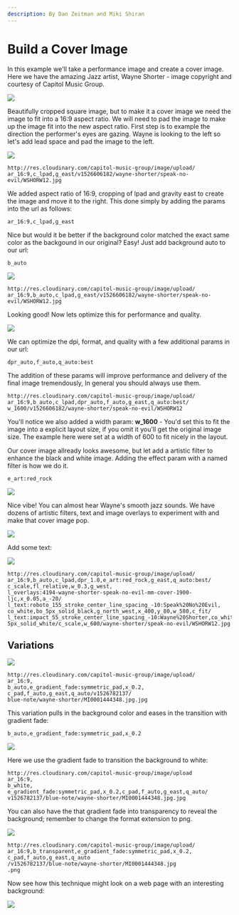 ```yaml
---
description: By Dan Zeitman and Miki Shiran
---
```


# Build a Cover Image

In this example we'll take a performance image and create a cover image. Here we have the amazing Jazz artist, Wayne Shorter - image copyright and courtesy of Capitol Music Group.

![](http://res.cloudinary.com/capitol-music-group/image/upload/w_400/v1526606182/wayne-shorter/speak-no-evil/WSHORW12.jpg)

Beautifully cropped square image, but to make it a cover image we need the image to fit into a 16:9 aspect ratio. We will need to pad the image to make up the image fit into the new aspect ratio. First step is to example the direction the performer's eyes are gazing. Wayne is looking to the left so let's add lead space and pad the image to the left.

![](http://res.cloudinary.com/capitol-music-group/image/upload/ar_16:9,c_lpad,g_east/w_600/v1526606182/wayne-shorter/speak-no-evil/WSHORW12.jpg)

```text
http://res.cloudinary.com/capitol-music-group/image/upload/
ar_16:9,c_lpad,g_east/v1526606182/wayne-shorter/speak-no-evil/WSHORW12.jpg
```

We added aspect ratio of 16:9, cropping of lpad and gravity east to create the image and move it to the right. This done simply by adding the params into the url as follows:

```text
ar_16:9,c_lpad,g_east
```

Nice but would it be better if the background color matched the exact same color as the backgound in our original? Easy! Just add background auto to our url:

```text
b_auto
```

![](http://res.cloudinary.com/capitol-music-group/image/upload/ar_16:9,b_auto,c_lpad,g_east/w_600/v1526606182/wayne-shorter/speak-no-evil/WSHORW12.jpg)

```text
http://res.cloudinary.com/capitol-music-group/image/upload/
ar_16:9,b_auto,c_lpad,g_east/v1526606182/wayne-shorter/speak-no-evil/WSHORW12.jpg
```

Looking good! Now lets optimize this for performance and quality.

![](http://res.cloudinary.com/capitol-music-group/image/upload/ar_16:9,b_auto,c_lpad,dpr_auto,f_auto,g_east,q_auto:best/w_600/v1526606182/wayne-shorter/speak-no-evil/WSHORW12%20)

We can optimize the dpi, format, and quality with a few additional params in our url:

```text
dpr_auto,f_auto,q_auto:best
```

The addition of these params will improve performance and delivery of the final image tremendously, In general you should always use them.

```text
http://res.cloudinary.com/capitol-music-group/image/upload/
ar_16:9,b_auto,c_lpad,dpr_auto,f_auto,g_east,q_auto:best/
w_1600/v1526606182/wayne-shorter/speak-no-evil/WSHORW12
```

You'll notice we also added a width param: **w\_1600** - You'd set this to fit the image into a explicit layout size, if you omit it you'll get the original image size. The example here were set at a width of 600 to fit nicely in the layout.

Our cover image allready looks awesome, but let add a artistic filter to enhance the black and white image. Adding the effect param with a named filter is how we do it.

```text
e_art:red_rock
```

![](http://res.cloudinary.com/capitol-music-group/image/upload/ar_16:9,b_auto,c_lpad,dpr_auto,f_auto,g_east,q_auto,e_art:red_rock/w_600/v1526606182/wayne-shorter/speak-no-evil/WSHORW12)

Nice vibe! You can almost hear Wayne's smooth jazz sounds. We have dozens of artistic filters, text and image overlays to experiment with and make that cover image pop.

![](http://res.cloudinary.com/capitol-music-group/image/upload/ar_16:9,b_auto,c_lpad,dpr_1.0,e_art:red_rock,g_east,q_auto:best/c_scale,fl_relative,w_0.3,g_west,l_overlays:4194-wayne-shorter-speak-no-evil-mm-cover-1900-ljc,x_0.05,a_-20/c_scale,w_600/wayne-shorter/speak-no-evil/WSHORW12.jpg)

Add some text:

![](http://res.cloudinary.com/capitol-music-group/image/upload/ar_16:9,b_auto,c_lpad,dpr_1.0,e_art:red_rock,g_east,q_auto:best/c_scale,fl_relative,w_0.3,g_west,l_overlays:4194-wayne-shorter-speak-no-evil-mm-cover-1900-ljc,x_0.05,a_-20/l_text:roboto_155_stroke_center_line_spacing_-10:Speak%20No%20Evil,co_white,bo_5px_solid_black,g_north_west,x_400,y_80,w_580,c_fit/l_text:impact_55_stroke_center_line_spacing_-10:Wayne%20Shorter,co_white,bo_5px_solid_red/c_scale,w_600/wayne-shorter/speak-no-evil/WSHORW12.jpg)

```text
http://res.cloudinary.com/capitol-music-group/image/upload/
ar_16:9,b_auto,c_lpad,dpr_1.0,e_art:red_rock,g_east,q_auto:best/
c_scale,fl_relative,w_0.3,g_west,
l_overlays:4194-wayne-shorter-speak-no-evil-mm-cover-1900-ljc,x_0.05,a_-20/
l_text:roboto_155_stroke_center_line_spacing_-10:Speak%20No%20Evil,
co_white,bo_5px_solid_black,g_north_west,x_400,y_80,w_580,c_fit/
l_text:impact_55_stroke_center_line_spacing_-10:Wayne%20Shorter,co_white,bo_
5px_solid_white/c_scale,w_600/wayne-shorter/speak-no-evil/WSHORW12.jpg
```

## Variations

![](http://res.cloudinary.com/capitol-music-group/image/upload/w_600/ar_16:9,b_auto,e_gradient_fade:symmetric_pad,x_0.2,c_pad,f_auto,g_east,q_auto/v1526782137/blue-note/wayne-shorter/MI0001444348.jpg.jpg)

```text
http://res.cloudinary.com/capitol-music-group/image/upload/
ar_16:9,
b_auto,e_gradient_fade:symmetric_pad,x_0.2,
c_pad,f_auto,g_east,q_auto/v1526782137/
blue-note/wayne-shorter/MI0001444348.jpg.jpg
```

This variation pulls in the background color and eases in the transition with gradient fade:

```text
b_auto,e_gradient_fade:symmetric_pad,x_0.2
```

![](http://res.cloudinary.com/capitol-music-group/image/upload/w_600/ar_16:9,b_white,e_gradient_fade:symmetric_pad,x_0.2,c_pad,f_auto,g_east,q_auto/v1526782137/blue-note/wayne-shorter/MI0001444348.jpg.jpg)

Here we use the gradient fade to transition the background to white:

```text
http://res.cloudinary.com/capitol-music-group/image/upload
ar_16:9,
b_white,
e_gradient_fade:symmetric_pad,x_0.2,c_pad,f_auto,g_east,q_auto/
v1526782137/blue-note/wayne-shorter/MI0001444348.jpg.jpg
```

You can also have the that gradient fade into transparency to reveal the background; remember to change the format extension to png.

![](http://res.cloudinary.com/capitol-music-group/image/upload/w_600/ar_16:9,b_transparent,e_gradient_fade:symmetric_pad,x_0.2,c_pad,f_auto,g_east,q_auto/v1526782137/blue-note/wayne-shorter/MI0001444348.jpg.png)

```text
http://res.cloudinary.com/capitol-music-group/image/upload/
ar_16:9,b_transparent,e_gradient_fade:symmetric_pad,x_0.2,
c_pad,f_auto,g_east,q_auto
/v1526782137/blue-note/wayne-shorter/MI0001444348.jpg
.png
```

Now see how this technique might look on a web page with an interesting background:

![](../../.gitbook/assets/assets-lalyutnvnjys_90po7d-ld21yyxlknzpuzstv_y-ld2720vkeppdm9jyaij-transparent-background.png)

